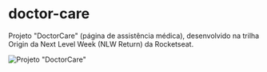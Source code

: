 # doctor-care

Projeto "DoctorCare" (página de assistência médica), desenvolvido na trilha Origin da Next Level Week (NLW Return) da Rocketseat.

![Projeto "DoctorCare"](https://github.com/madalena-rocha/doctor-care/blob/main/assets/doctor-care.png)
